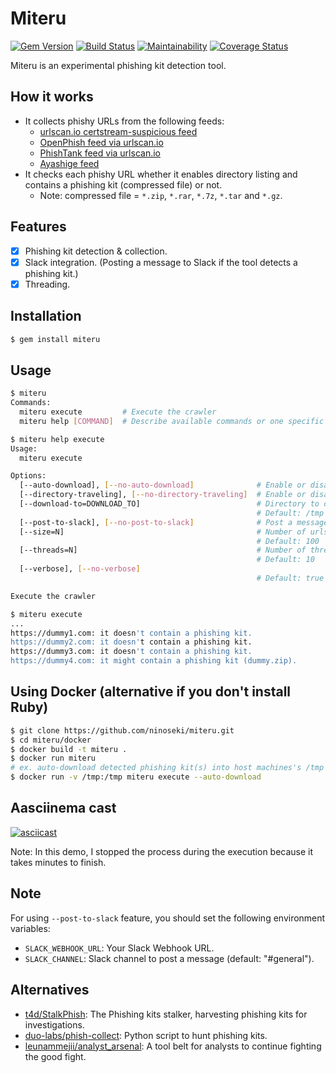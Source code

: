 # Miteru

[![Gem Version](https://badge.fury.io/rb/miteru.svg)](https://badge.fury.io/rb/miteru)
[![Build Status](https://travis-ci.org/ninoseki/miteru.svg?branch=master)](https://travis-ci.org/ninoseki/miteru)
[![Maintainability](https://api.codeclimate.com/v1/badges/d90e1b5bbdd9663a17d1/maintainability)](https://codeclimate.com/github/ninoseki/miteru/maintainability)
[![Coverage Status](https://coveralls.io/repos/github/ninoseki/miteru/badge.svg?branch=master)](https://coveralls.io/github/ninoseki/miteru?branch=master)

Miteru is an experimental phishing kit detection tool.

## How it works

- It collects phishy URLs from the following feeds:
  - [urlscan.io certstream-suspicious feed](https://urlscan.io/search/#certstream-suspicious)
  - [OpenPhish feed via urlscan.io](https://urlscan.io/search/#OpenPhish)
  - [PhishTank feed via urlscan.io](https://urlscan.io/search/#PhishTank)
  - [Ayashige feed](https://github.com/ninoseki/ayashige)
- It checks each phishy URL whether it enables directory listing and contains a phishing kit (compressed file) or not.
  - Note: compressed file = `*.zip`, `*.rar`, `*.7z`, `*.tar` and `*.gz`.

## Features

- [x] Phishing kit detection & collection.
- [x] Slack integration. (Posting a message to Slack if the tool detects a phishing kit.)
- [x] Threading.

## Installation

```sh
$ gem install miteru
```

## Usage

```sh
$ miteru
Commands:
  miteru execute         # Execute the crawler
  miteru help [COMMAND]  # Describe available commands or one specific command
```

```sh
$ miteru help execute
Usage:
  miteru execute

Options:
  [--auto-download], [--no-auto-download]              # Enable or disable auto-download of compressed file(s)
  [--directory-traveling], [--no-directory-traveling]  # Enable or disable directory traveling
  [--download-to=DOWNLOAD_TO]                          # Directory to download file(s)
                                                       # Default: /tmp
  [--post-to-slack], [--no-post-to-slack]              # Post a message to Slack if it detects a phishing kit
  [--size=N]                                           # Number of urlscan.io's results. (Max: 10,000)
                                                       # Default: 100
  [--threads=N]                                        # Number of threads to use
                                                       # Default: 10
  [--verbose], [--no-verbose]
                                                       # Default: true

Execute the crawler
```

```sh
$ miteru execute
...
https://dummy1.com: it doesn't contain a phishing kit.
https://dummy2.com: it doesn't contain a phishing kit.
https://dummy3.com: it doesn't contain a phishing kit.
https://dummy4.com: it might contain a phishing kit (dummy.zip).
```

## Using Docker (alternative if you don't install Ruby)

```sh
$ git clone https://github.com/ninoseki/miteru.git
$ cd miteru/docker
$ docker build -t miteru .
$ docker run miteru
# ex. auto-download detected phishing kit(s) into host machines's /tmp directory
$ docker run -v /tmp:/tmp miteru execute --auto-download
```

## Aasciinema cast

[![asciicast](https://asciinema.org/a/ga6ZbwuK1HOLOyELb23QrSvJP.svg)](https://asciinema.org/a/ga6ZbwuK1HOLOyELb23QrSvJP)

Note: In this demo, I stopped the process during the execution because it takes minutes to finish.

## Note

For using `--post-to-slack` feature, you should set the following environment variables:

- `SLACK_WEBHOOK_URL`: Your Slack Webhook URL.
- `SLACK_CHANNEL`: Slack channel to post a message (default: "#general").

## Alternatives

- [t4d/StalkPhish](https://github.com/t4d/StalkPhish): The Phishing kits stalker, harvesting phishing kits for investigations.
- [duo-labs/phish-collect](https://github.com/duo-labs/phish-collect): Python script to hunt phishing kits.
- [leunammejii/analyst_arsenal](https://github.com/leunammejii/analyst_arsenal): A tool belt for analysts to continue fighting the good fight.
